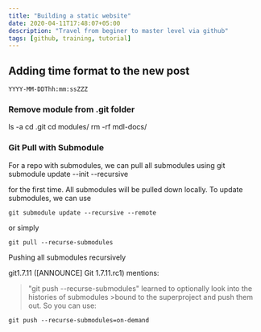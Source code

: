 ```yaml
---
title: "Building a static website"
date: 2020-04-11T17:48:07+05:00
description: "Travel from beginer to master level via github"
tags: [github, training, tutorial]
---
```




## Adding time format to the new post

`YYYY-MM-DDThh:mm:ssZZZ`

### Remove module from .git folder

ls -a
cd .git
cd modules/
rm -rf mdl-docs/

### Git Pull with Submodule
For a repo with submodules, we can pull all submodules using
git submodule update --init --recursive

for the first time. All submodules will be pulled down locally.
To update submodules, we can use
```
git submodule update --recursive --remote
```

or simply
```
git pull --recurse-submodules
```


Pushing all submodules recursively

git1.7.11 ([ANNOUNCE] Git 1.7.11.rc1) mentions:
>"git push --recurse-submodules" learned to optionally look into the histories of submodules >bound to the superproject and push them out.
So you can use:

```
git push --recurse-submodules=on-demand
```

